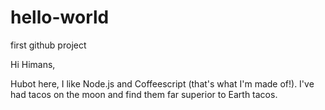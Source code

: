 # hello-world
first github project

Hi Himans,

Hubot here, I like Node.js and Coffeescript (that's what I'm made of!).
I've had tacos on the moon and find them far superior to Earth tacos.
